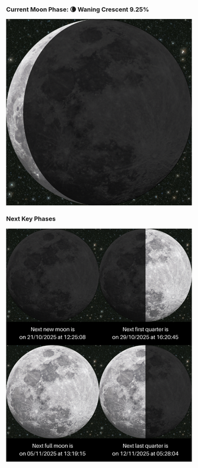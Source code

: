 ### Current Moon Phase: 🌘 Waning Crescent 9.25%
![Moon Phase](moonphase.png)
### Next Key Phases
![Gallery](gallery.png)